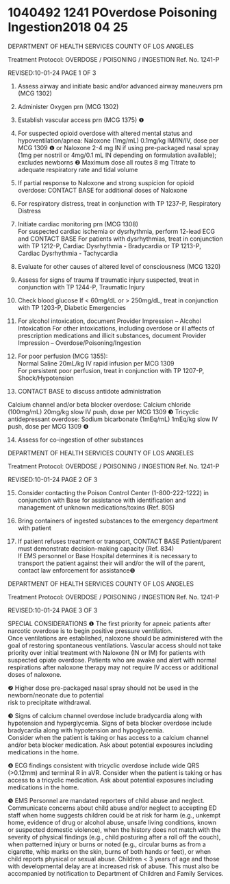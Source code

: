 # 1040492 1241 POverdose Poisoning Ingestion2018 04 25

DEPARTMENT OF HEALTH SERVICES 
COUNTY OF LOS ANGELES 
 
Treatment Protocol: OVERDOSE / POISONING / INGESTION Ref. No. 1241-P 
 
 
 
 
 
 
REVISED:10-01-24 PAGE 1 OF 3 
 
1. Assess airway and initiate basic and/or advanced airway maneuvers prn (MCG 1302) 
 
2. Administer Oxygen prn (MCG 1302)  
 
3. Establish vascular access prn (MCG 1375) ❶ 
 
4. For suspected opioid overdose with altered mental status and hypoventilation/apnea: 
Naloxone (1mg/mL) 0.1mg/kg IM/IN/IV, dose per MCG 1309 ❶ or 
Naloxone 2-4 mg IN if using pre-packaged nasal spray (1mg per nostril or 4mg/0.1 mL IN 
depending on formulation available); excludes newborns ❷ 
Maximum dose all routes 8 mg 
Titrate to adequate respiratory rate and tidal volume 
 
5. If partial response to Naloxone and strong suspicion for opioid overdose: 
CONTACT BASE for additional doses of Naloxone  
  
6. For respiratory distress, treat in conjunction with TP 1237-P, Respiratory Distress 
 
7. Initiate cardiac monitoring prn (MCG 1308)  
For suspected cardiac ischemia or dysrhythmia, perform 12-lead ECG and CONTACT BASE 
For patients with dysrhythmias, treat in conjunction with TP 1212-P, Cardiac Dysrhythmia - 
Bradycardia or TP 1213-P, Cardiac Dysrhythmia - Tachycardia 
 
8. Evaluate for other causes of altered level of consciousness (MCG 1320) 
 
9. Assess for signs of trauma 
If traumatic injury suspected, treat in conjunction with TP 1244-P, Traumatic Injury 
 
10. Check blood glucose 
If < 60mg/dL or > 250mg/dL, treat in conjunction with TP 1203-P, Diabetic Emergencies 
 
11. For alcohol intoxication, document Provider Impression – Alcohol Intoxication 
For other intoxications, including overdose or ill affects of prescription medications and illicit 
substances, document Provider Impression – Overdose/Poisoning/Ingestion 
 
12. For poor perfusion (MCG 1355):  
Normal Saline 20mL/kg IV rapid infusion per MCG 1309   
For persistent poor perfusion, treat in conjunction with TP 1207-P, Shock/Hypotension 
 
13. CONTACT BASE to discuss antidote administration 
 
Calcium channel and/or beta blocker overdose: Calcium chloride (100mg/mL) 20mg/kg slow 
IV push, dose per MCG 1309 ❸ 
Tricyclic antidepressant overdose: Sodium bicarbonate (1mEq/mL) 1mEq/kg slow IV push, 
dose per MCG 1309 ❹ 
 
14. Assess for co-ingestion of other substances  

DEPARTMENT OF HEALTH SERVICES 
COUNTY OF LOS ANGELES 
 
Treatment Protocol: OVERDOSE / POISONING / INGESTION Ref. No. 1241-P 
 
 
 
 
 
 
REVISED:10-01-24 PAGE 2 OF 3 
 
15. Consider contacting the Poison Control Center (1-800-222-1222) in conjunction with Base for 
assistance with identification and management of unknown medications/toxins (Ref. 805) 
 
16. Bring containers of ingested substances to the emergency department with patient 
 
17. If patient refuses treatment or transport, CONTACT BASE 
Patient/parent must demonstrate decision-making capacity (Ref. 834)  
If EMS personnel or Base Hospital determines it is necessary to transport the patient against 
their will and/or the will of the parent, contact law enforcement for assistance❺ 
 
 
  

DEPARTMENT OF HEALTH SERVICES 
COUNTY OF LOS ANGELES 
 
Treatment Protocol: OVERDOSE / POISONING / INGESTION Ref. No. 1241-P 
 
 
 
 
 
 
REVISED:10-01-24 PAGE 3 OF 3 
 
SPECIAL CONSIDERATIONS 
❶ The first priority for apneic patients after narcotic overdose is to begin positive pressure ventilation.  
Once ventilations are established, naloxone should be administered with the goal of restoring 
spontaneous ventilations.  Vascular access should not take priority over initial treatment with 
Naloxone (IN or IM) for patients with suspected opiate overdose. Patients who are awake and alert 
with normal respirations after naloxone therapy may not require IV access or additional doses of 
naloxone. 
 
❷  Higher dose pre-packaged nasal spray should not be used in the newborn/neonate due to potential    
risk to precipitate withdrawal. 
 
❸   Signs of calcium channel overdose include bradycardia along with hypotension and hyperglycemia. 
Signs of beta blocker overdose include bradycardia along with hypotension and hypoglycemia.  
Consider when the patient is taking or has access to a calcium channel and/or beta blocker 
medication. Ask about potential exposures including medications in the home. 
 
❹   ECG findings consistent with tricyclic overdose include wide QRS (>0.12mm) and terminal R in aVR. 
Consider when the patient is taking or has access to a tricyclic medication. Ask about potential 
exposures including medications in the home.  
 
❺  EMS Personnel are mandated reporters of child abuse and neglect. Communicate concerns about 
child abuse and/or neglect to accepting ED staff when home suggests children could be at risk for 
harm (e.g., unkempt home, evidence of drug or alcohol abuse, unsafe living conditions, known or 
suspected domestic violence), when the history does not match with the severity of physical findings 
(e.g., child posturing after a roll off the couch), when patterned injury or burns or noted (e.g., circular 
burns as from a cigarette, whip marks on the skin, burns of both hands or feet), or when child reports 
physical or sexual abuse. Children < 3 years of age and those with developmental delay are at 
increased risk of abuse. This must also be accompanied by notification to Department of Children 
and Family Services.

